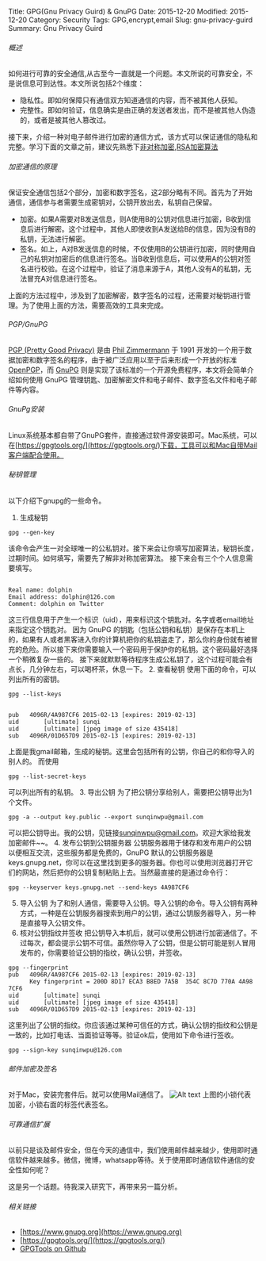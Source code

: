Title: GPG(Gnu Privacy Guird) & GnuPG
Date: 2015-12-20
Modified: 2015-12-20
Category: Security
Tags: GPG,encrypt,email
Slug: gnu-privacy-guird
Summary: Gnu Privacy Guird

###### 概述
如何进行可靠的安全通信,从古至今一直就是一个问题。本文所说的可靠安全，不是说信息可到达性。本文所说包括2个维度：
- 隐私性。即如何保障只有通信双方知道通信的内容，而不被其他人获知。
- 完整性。即如何验证，信息确实是由正确的发送者发出，而不是被其他人伪造的，或者是被其他人篡改过。

接下来，介绍一种对电子邮件进行加密的通信方式，该方式可以保证通信的隐私和完整。学习下面的文章之前，建议先熟悉下[非对称加密](https://zh.wikipedia.org/wiki/%E5%85%AC%E5%BC%80%E5%AF%86%E9%92%A5%E5%8A%A0%E5%AF%86),[RSA加密算法](https://zh.wikipedia.org/wiki/RSA%E5%8A%A0%E5%AF%86%E6%BC%94%E7%AE%97%E6%B3%95)

###### 加密通信的原理
保证安全通信包括2个部分，加密和数字签名，这2部分略有不同。首先为了开始通信，通信参与者需要生成密钥对，公钥开放出去，私钥自己保留。
- 加密。如果A需要对B发送信息，则A使用B的公钥对信息进行加密，B收到信息后进行解密。这个过程中，其他人即使收到A发送给B的信息，因为没有B的私钥，无法进行解密。
- 签名。如上，A对B发送信息的时候，不仅使用B的公钥进行加密，同时使用自己的私钥对加密后的信息进行签名。当B收到信息后，可以使用A的公钥对签名进行校验。在这个过程中，验证了消息来源于A，其他人没有A的私钥，无法冒充A对信息进行签名。

上面的方法过程中，涉及到了加密解密，数字签名的过程，还需要对秘钥进行管理。为了使用上面的方法，需要高效的工具来完成。

###### PGP/GnuPG
[PGP (Pretty Good Privacy)](http://archboy.org/2013/04/18/gnupg-pgp-encrypt-decrypt-message-and-email-and-digital-signing-easy-tutorial/%EF%BC%88http://en.wikipedia.org/wiki/Pretty_Good_Privacy%EF%BC%89) 是由 [Phil Zimmermann](https://en.wikipedia.org/wiki/Phil_Zimmermann) 于 1991 开发的一个用于数据加密和数字签名的程序，由于被广泛应用以至于后来形成一个开放的标准 [OpenPGP](www.openpgp.org)，而 [GnuPG](www.gnupg.org) 则是实现了该标准的一个开源免费程序，本文将会简单介绍如何使用 GnuPG 管理钥匙、加密解密文件和电子邮件、数字签名文件和电子邮件等内容。
###### GnuPg安装
Linux系统基本都自带了GnuPG套件，直接通过软件源安装即可。Mac系统，可以在[https://gpgtools.org/](https://gpgtools.org/)下载，工具可以和Mac自带Mail客户端配合使用。
###### 秘钥管理
以下介绍下gnupg的一些命令。
1. 生成秘钥
<pre><code>gpg --gen-key</code></pre>
该命令会产生一对全球唯一的公私钥对。接下来会让你填写加密算法，秘钥长度，过期时间。如何填写，需要先了解非对称加密算法。
接下来会有三个个人信息需要填写。
<pre><code>
Real name: dolphin
Email address: dolphin@126.com
Comment: dolphin on Twitter
</code></pre>
这三行信息用于产生一个标识（uid），用来标识这个钥匙对。名字或者email地址来指定这个钥匙对。
因为 GnuPG 的钥匙（包括公钥和私钥）是保存在本机上的，如果有人或者黑客进入你的计算机把你的私钥盗走了，那么你的身份就有被冒充的危险。所以接下来你需要输入一个密码用于保护你的私钥。这个密码最好选择一个稍微复杂一些的。
接下来就默默等待程序生成公私钥了，这个过程可能会有点长，几分钟左右，可以喝杯茶，休息一下。
2. 查看秘钥
使用下面的命令，可以列出所有的密钥。
<pre><code>gpg --list-keys</code></pre>
<pre><code>
pub   4096R/4A987CF6 2015-02-13 [expires: 2019-02-13]
uid       [ultimate] sunqi <sunqinwpu@gmail.com>
uid       [ultimate] [jpeg image of size 435418]
sub   4096R/01D657D9 2015-02-13 [expires: 2019-02-13]
</code></pre>
上面是我gmail邮箱，生成的秘钥。这里会包括所有的公钥，你自己的和你导入的别人的。
而使用
<pre><code>gpg --list-secret-keys</code></pre>
可以列出所有的私钥。
3. 导出公钥
为了把公钥分享给别人，需要把公钥导出为1个文件。
<pre><code>gpg -a --output key.public --export sunqinwpu@gmail.com</code></pre>
可以把公钥导出。我的公钥，见链接[sunqinwpu@gmail.com](https://libereco.cn/sunqinwpu@gmail.gpg)。欢迎大家给我发加密邮件~~。
4. 发布公钥到公钥服务器
公钥服务器用于储存和发布用户的公钥以便相互交流，这些服务都是免费的，GnuPG 默认的公钥服务器是 keys.gnupg.net，你可以在这里找到更多的服务器。你也可以使用浏览器打开它们的网站，然后把你的公钥复制粘贴上去。当然最直接的是通过命令行：
<pre><code>gpg --keyserver keys.gnupg.net --send-keys 4A987CF6</code></pre>
5. 导入公钥
为了和别人通信，需要导入公钥。导入公钥的命令。导入公钥有两种方式，一种是在公钥服务器搜索到用户的公钥，通过公钥服务器导入，另一种是直接导入公钥文件。
6. 核对公钥指纹并签收
把公钥导入本机后，就可以使用公钥进行加密通信了。不过每次，都会提示公钥不可信。虽然你导入了公钥，但是公钥可能是别人冒用发布的，你需要验证公钥的指纹，确认公钥，并签收。
<pre><code>gpg --fingerprint
pub   4096R/4A987CF6 2015-02-13 [expires: 2019-02-13]
      Key fingerprint = 200D 8D17 ECA3 B8ED 7A5B  354C 8C7D 770A 4A98 7CF6
uid       [ultimate] sunqi <sunqinwpu@gmail.com>
uid       [ultimate] [jpeg image of size 435418]
sub   4096R/01D657D9 2015-02-13 [expires: 2019-02-13]
</code></pre>
这里列出了公钥的指纹。你应该通过某种可信任的方式，确认公钥的指纹和公钥是一致的，比如打电话、当面验证等等。验证ok后，使用如下命令进行签收。
<pre><code>gpg --sign-key sunqinwpu@126.com</code></pre>

###### 邮件加密及签名
对于Mac，安装完套件后。就可以使用Mail通信了。
![Alt text](https://libereco.cn/pictures/5296c5062412f590f09bec481ccadf56.png)
上图的小锁代表加密，小锁右面的标签代表签名。
###### 可靠通信扩展
以前只是谈及邮件安全，但在今天的通信中，我们使用邮件越来越少，使用即时通信软件越来越多。微信，微博，whatsapp等待。关于使用即时通信软件通信的安全性如何呢？

这是另一个话题。待我深入研究下，再带来另一篇分析。

###### 相关链接
- [https://www.gnupg.org](https://www.gnupg.org)
- [https://gpgtools.org/](https://gpgtools.org/)
- [GPGTools on Github](https://github.com/GPGTools/MacGPG2)
